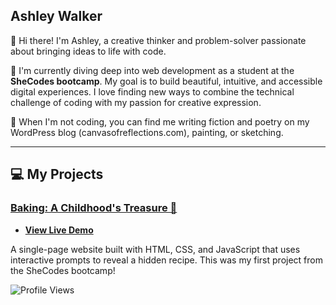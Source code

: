 ## Ashley Walker

👋 Hi there! I'm Ashley, a creative thinker and problem-solver passionate about bringing ideas to life with code.

🌱 I'm currently diving deep into web development as a student at the **SheCodes bootcamp**. My goal is to build beautiful, intuitive, and accessible digital experiences. I love finding new ways to combine the technical challenge of coding with my passion for creative expression.

🚀 When I'm not coding, you can find me writing fiction and poetry on my WordPress blog (canvasofreflections.com), painting, or sketching.

---

## 💻 My Projects

### [Baking: A Childhood's Treasure 🧁](https://github.com/awalk5448/my-first-landing-page)
* **[View Live Demo](https://velvety-haupia-9e7f3d.netlify.app/)**

A single-page website built with HTML, CSS, and JavaScript that uses interactive prompts to reveal a hidden recipe. This was my first project from the SheCodes bootcamp!




![Profile Views](https://komarev.com/ghpvc/?username=awalk5448)



<!---
awalk5448/awalk5448 is a ✨ special ✨ repository because its `README.md` (this file) appears on your GitHub profile.
You can click the Preview link to take a look at your changes.
--->
